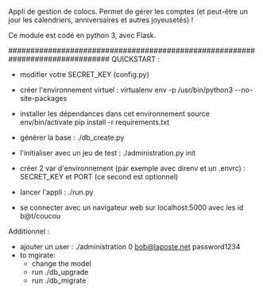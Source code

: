 Appli de gestion de colocs.
Permet de gérer les comptes (et peut-être un jour les calendriers, anniversaires et autres joyeusetés) !

Ce module est codé en python 3, avec Flask.


###############################################################################
QUICKSTART :
  * modifier votre SECRET_KEY (config.py)

  * créer l'environnement virtuel :
        virtualenv env -p /usr/bin/python3 --no-site-packages

  * installer les dépendances dans cet environnement
        source env/bin/activate
        pip install -r requirements.txt

  * générer la base : ./db_create.py

  * l'initialiser avec un jeu de test : ./administration.py init

  * créer 2 var d'environnement (par exemple avec direnv et un .envrc) : SECRET_KEY et PORT (ce second est optionnel)

  * lancer l'appli : ./run.py

  * se connecter avec un navigateur web sur localhost:5000 avec les id b@t/coucou
  

Additionnel :
  * ajouter un user : ./administration 0 bob@laposte.net password1234
  * to mgirate:
    * change the model
    * run ./db_upgrade
    * run ./db_migrate


